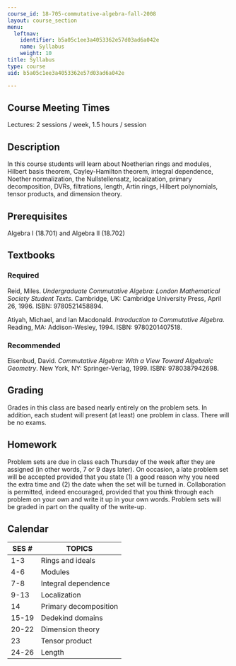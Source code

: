 ```yaml
---
course_id: 18-705-commutative-algebra-fall-2008
layout: course_section
menu:
  leftnav:
    identifier: b5a05c1ee3a4053362e57d03ad6a042e
    name: Syllabus
    weight: 10
title: Syllabus
type: course
uid: b5a05c1ee3a4053362e57d03ad6a042e

---
```


Course Meeting Times
--------------------

Lectures: 2 sessions / week, 1.5 hours / session

Description
-----------

In this course students will learn about Noetherian rings and modules, Hilbert basis theorem, Cayley-Hamilton theorem, integral dependence, Noether normalization, the Nullstellensatz, localization, primary decomposition, DVRs, filtrations, length, Artin rings, Hilbert polynomials, tensor products, and dimension theory.

Prerequisites
-------------

Algebra I (18.701) and Algebra II (18.702)

Textbooks
---------

### Required

Reid, Miles. _Undergraduate Commutative Algebra: London Mathematical Society Student Texts_. Cambridge, UK: Cambridge University Press, April 26, 1996. ISBN: 9780521458894.

Atiyah, Michael, and Ian Macdonald. _Introduction to Commutative Algebra_. Reading, MA: Addison-Wesley, 1994. ISBN: 9780201407518.

### Recommended

Eisenbud, David. _Commutative Algebra: With a View Toward Algebraic Geometry_. New York, NY: Springer-Verlag, 1999. ISBN: 9780387942698.

Grading
-------

Grades in this class are based nearly entirely on the problem sets. In addition, each student will present (at least) one problem in class. There will be no exams.

Homework
--------

Problem sets are due in class each Thursday of the week after they are assigned (in other words, 7 or 9 days later). On occasion, a late problem set will be accepted provided that you state (1) a good reason why you need the extra time and (2) the date when the set will be turned in. Collaboration is permitted, indeed encouraged, provided that you think through each problem on your own and write it up in your own words. Problem sets will be graded in part on the quality of the write-up.

Calendar
--------

| SES # | TOPICS |
| --- | --- |
| 1-3 | Rings and ideals |
| 4-6 | Modules |
| 7-8 | Integral dependence |
| 9-13 | Localization |
| 14 | Primary decomposition |
| 15-19 | Dedekind domains |
| 20-22 | Dimension theory |
| 23 | Tensor product |
| 24-26 | Length